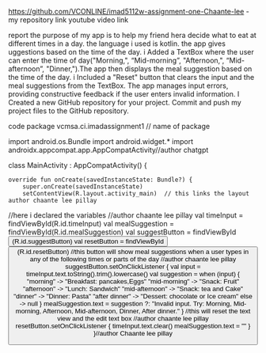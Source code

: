 https://github.com/VCONLINE/imad5112w-assignment-one-Chaante-lee - my repository link
youtube video link


report 
the purpose of my app is to help my friend hera decide what to eat at different times in a day. the language i used is kotlin. the app gives uggestions based on the time of the day.
i Added a TextBox where the user can enter the time of day("Morning,", “Mid-morning”, "Afternoon,", “Mid-afternoon”, "Dinner,").The app then displays the meal suggestion based on the time
of the day. i Included a "Reset" button that clears the input and the meal suggestions from the TextBox. The app manages input errors, providing constructive feedback if the user enters
invalid information. I Created a new GitHub repository for your project. Commit and push my project files to the GitHub repository.


code
package vcmsa.ci.imadassignment1  // name of package

import android.os.Bundle
import android.widget.*
import androidx.appcompat.app.AppCompatActivity//author chatgpt

class MainActivity : AppCompatActivity() {

    override fun onCreate(savedInstanceState: Bundle?) {
        super.onCreate(savedInstanceState)
        setContentView(R.layout.activity_main)  // this links the layout author chaante lee pillay
//here i declared the variables
        //author chaante lee pillay
        val timeInput = findViewById<EditText>(R.id.timeInput)
        val mealSuggestion = findViewById<TextView>(R.id.mealSuggestion)
        val suggestButton = findViewById<Button>(R.id.suggestButton)
        val resetButton = findViewById<Button>(R.id.resetButton)
//this button will show meal suggestions when a user types in any of the following times or parts of the day
//author chaante lee pillay
        suggestButton.setOnClickListener {
            val input = timeInput.text.toString().trim().lowercase()
            val suggestion = when (input) {
                "morning" -> "Breakfast: pancakes,Eggs"
                "mid-morning" -> "Snack: Fruit"
                "afternoon" -> "Lunch: Sandwich"
                "mid-afternoon" -> "Snack: tea and Cake"
                "dinner" -> "Dinner: Pasta"
                "after dinner" -> "Dessert: chocolate or Ice cream"
                else -> null
            }
            mealSuggestion.text = suggestion ?: "Invalid input. Try: Morning, Mid-morning, Afternoon, Mid-afternoon, Dinner, After dinner."
        }
//this will reset the text view and the edit text box
 //author chaante lee pillay
        resetButton.setOnClickListener {
            timeInput.text.clear()
            mealSuggestion.text = ""
        }
    }//author Chaante lee pillay 
